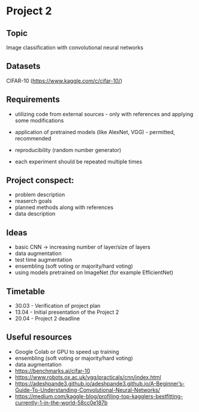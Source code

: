# Project 2

## Topic
Image classification with convolutional neural networks

## Datasets

CIFAR-10 (https://www.kaggle.com/c/cifar-10/)

## Requirements

* utilizing code from external sources - only with references and applying some modifications
* application of pretrained models (like AlexNet, VGG) - permitted, recommended

* reproducibility (random number generator)
* each experiment should be repeated multiple times

## Project conspect:

* problem description
* reaserch goals
* planned methods along with references
* data description

## Ideas

* basic CNN -> increasing number of layer/size of layers
* data augmentation
* test time augmentation
* ensembling (soft voting or majority/hard voting)
* using models pretrained on ImageNet (for example EfficientNet)

## Timetable

* 30.03 - Verification of project plan
* 13.04 - Initial presentation of the Project 2
* 20.04 - Project 2 deadline

## Useful resources

* Google Colab or GPU to speed up training
* ensembling (soft voting or majority/hard voting)
* data augmentation
* https://benchmarks.ai/cifar-10
* https://www.robots.ox.ac.uk/vgg/practicals/cnn/index.html
* https://adeshpande3.github.io/adeshpande3.github.io/A-Beginner’s-Guide-To-Understanding-Convolutional-Neural-Networks/
* https://medium.com/kaggle-blog/profiling-top-kagglers-bestfitting-currently-1-in-the-world-58cc0e187b
